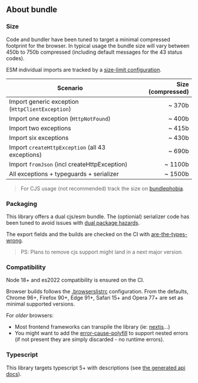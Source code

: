 ## About bundle

### Size

Code and bundler have been tuned to target a minimal compressed footprint
for the browser. In typical usage the bundle size will vary between 450b to 750b compressed
(including default messages for the 43 status codes).

ESM individual imports are tracked by a
[size-limit configuration](../.size-limit.cjshttps://github.com/belgattitude/httpx/blob/main/packages/dsn-parser/.size-limit.cjs).


| Scenario                                         | Size (compressed) |
|--------------------------------------------------|------------------:|
| Import generic exception (`HttpClientException`) |            ~ 370b |
| Import one exception (`HttpNotFound`)            |            ~ 400b |
| Import two exceptions                            |            ~ 415b |
| Import six exceptions                            |            ~ 430b |
| Import `createHttpException` (all 43 exceptions) |            ~ 690b |
| Import `fromJson` (incl createHttpException)     |           ~ 1100b |
| All exceptions + typeguards + serializer         |           ~ 1500b |

> For CJS usage (not recommended) track the size on [bundlephobia](https://bundlephobia.com/package/@httpx/exception@latest). 

### Packaging

This library offers a dual cjs/esm bundle. The (optionial) serializer code has been tuned to
avoid issues with [dual package hazards](https://nodejs.org/api/packages.html#dual-package-hazard). 

The export fields and the builds are checked on the CI with [are-the-types-wrong](https://arethetypeswrong.github.io/).

> PS: Plans to remove cjs support might land in a next major version.

### Compatibility

Node 18+ and es2022 compatibility is ensured on the CI.

Browser builds follows the [.browserslistrc](https://github.com/belgattitude/httpx/blob/main/packages/exception/.browserslistrc)
configuration. From the defaults, Chrome 96+, Firefox 90+, Edge 91+, Safari 15+ and Opera 77+ are set as minimal supported versions.

For *older* browsers:

- Most frontend frameworks can transpile the library (ie: [nextjs](https://nextjs.org/docs/app/api-reference/next-config-js/transpilePackages)...) 
- You might want to add the [error-cause-polyfill](https://github.com/ehmicky/error-cause-polyfill) to support
  nested errors (if not present they are simply discarded - no runtime errors).


### Typescript

This library targets typescript 5+ with descriptions (see
[the generated api docs](https://github.com/belgattitude/httpx/tree/main/packages/exception/docs/api)). 
